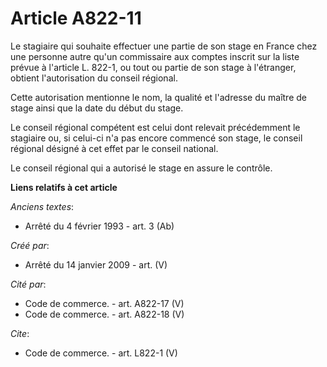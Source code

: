 # Article A822-11

Le stagiaire qui souhaite effectuer une partie de son stage en France chez une personne autre qu'un commissaire aux comptes
inscrit sur la liste prévue à l'article L. 822-1, ou tout ou partie de son stage à l'étranger, obtient l'autorisation du
conseil régional. 

Cette autorisation mentionne le nom, la qualité et l'adresse du maître de stage ainsi que la date du début du stage. 

Le conseil régional compétent est celui dont relevait précédemment le stagiaire ou, si celui-ci n'a pas encore commencé son
stage, le conseil régional désigné à cet effet par le conseil national. 

Le conseil régional qui a autorisé le stage en assure le contrôle.

**Liens relatifs à cet article**

_Anciens textes_:

  - Arrêté du 4 février 1993 - art. 3 (Ab)

_Créé par_:

  - Arrêté du 14 janvier 2009 - art. (V)

_Cité par_:

  - Code de commerce. - art. A822-17 (V)
  - Code de commerce. - art. A822-18 (V)

_Cite_:

  - Code de commerce. - art. L822-1 (V)
